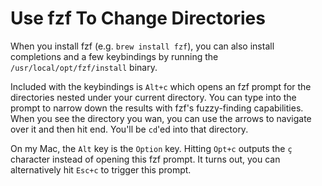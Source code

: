 # Use fzf To Change Directories

When you install fzf (e.g. `brew install fzf`), you can also install
completions and a few keybindings by running the `/usr/local/opt/fzf/install`
binary.

Included with the keybindings is `Alt+c` which opens an fzf prompt for the
directories nested under your current directory. You can type into the prompt
to narrow down the results with fzf's fuzzy-finding capabilities. When you see
the directory you wan, you can use the arrows to navigate over it and then hit
end. You'll be `cd`'ed into that directory.

On my Mac, the `Alt` key is the `Option` key. Hitting `Opt+c` outputs the `ç`
character instead of opening this fzf prompt. It turns out, you can
alternatively hit `Esc+c` to trigger this prompt.
